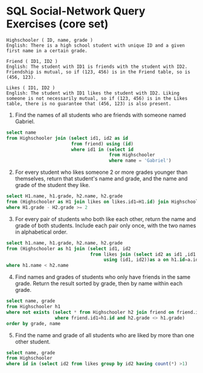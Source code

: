 # SQL Social-Network Query Exercises (core set)

    Highschooler ( ID, name, grade )
    English: There is a high school student with unique ID and a given first name in a certain grade.
    
    Friend ( ID1, ID2 )
    English: The student with ID1 is friends with the student with ID2. Friendship is mutual, so if (123, 456) is in the Friend table, so is (456, 123).

    Likes ( ID1, ID2 )
    English: The student with ID1 likes the student with ID2. Liking someone is not necessarily mutual, so if (123, 456) is in the Likes table, there is no guarantee that (456, 123) is also present.

1. Find the names of all students who are friends with someone named Gabriel. 

```sql
select name
from Highschooler join (select id1, id2 as id 
                        from friend) using (id)
                        where id1 in (select id 
                                      from Highschooler 
                                      where name = 'Gabriel')
```

2. For every student who likes someone 2 or more grades younger than themselves, return that student's name and grade, and the name and grade of the student they like. 

```sql
select H1.name, h1.grade, h2.name, h2.grade
from (Highschooler as H1 join likes on likes.id1=H1.id) join Highschooler as H2 on likes.id2=H2.id
where H1.grade - H2.grade >= 2
```

3. For every pair of students who both like each other, return the name and grade of both students. Include each pair only once, with the two names in alphabetical order. 

```sql
select h1.name, h1.grade, h2.name, h2.grade
from (Highschooler as h1 join (select id1, id2 
                               from likes join (select id2 as id1 ,id1 as id2 from likes) 
                                    using (id1, id2))as a on h1.id=a.id1) join Highschooler as h2 on h2.id=a.id2
where h1.name < h2.name
```

4. Find names and grades of students who only have friends in the same grade. Return the result sorted by grade, then by name within each grade. 

```sql
select name, grade
from Highschooler h1
where not exists (select * from Highschooler h2 join friend on friend.id2=h2.id 
                  where friend.id1=h1.id and h2.grade <> h1.grade)
order by grade, name
```

5. Find the name and grade of all students who are liked by more than one other student. 

```sql
select name, grade
from Highschooler
where id in (select id2 from likes group by id2 having count(*) >1)
```

